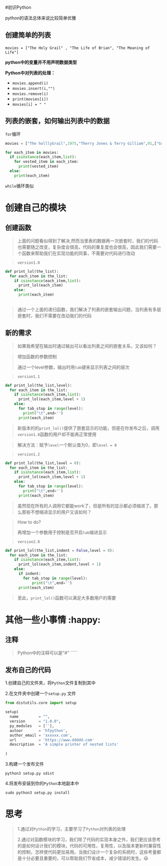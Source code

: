 #初识Python

python的语法总体来说比较简单优雅

## 创建简单的列表

​	`movies = ["The Holy Grail" , "The Life of Brian", "The Meaning of Life"]`

**python中的变量并不用声明数据类型**

**Python中对列表的处理：**

* `movies.append(i)`
* `movies.insert(i,"")`
* `movies.remove(i)`
* `print(movies[i])`
* `movies[i] = " "`

## 列表的嵌套，如何输出列表中的数据

`for`循环

```python
movies = ["The holllyGrail",1975,"Therry Jones & Terry Gilliam",91,["Graham Chapman",["Michael Palin","John Cleese","Tery Graillam"]]]

```

```python
for each_item in movies:
  if isinstance(each_item,list):
    for vested_item in each_item:
      print(vested_item)
  else:
    print(each_item)
```

 `while`循环类似

# 创建自己的模块

## 创建函数

> 上面的问题看似得到了解决,然而当里表的数据再一次嵌套时，我们的代码也需要随之改变，复杂度会很高，代码的重复度也会很高，因此我们需要一个函数来帮助我们在实现功能的同事，不需要对代码进行改动

> `version1.0`

``````python
def print_lol(the_list):
  for each_item in the_list:
    if isinstance(each_item,list):
      print_lol(each_item)
    else:
      print(each_item)
      
``````

> 通过一个上面的递归函数，我们解决了列表的嵌套输出问题，当列表有多层嵌套时，我们不需要在改动我们的代码

## 新的需求

> 如果我希望在输出时通过输出可以看出列表之间的嵌套关系，又该如何？

> 增加函数的参数控制
>
> 通过一个level参数，输出时用`tab`键来显示列表之间的层次

> `version1.1`

```python
def print_lol(the_list,level):
  for each_item in the_list:
    if isinstance(each_item,list):
      print_lol(each_item,level + 1)
    else:
      for tab_stop in range(level):
        print("\t",end='')
      print(each_item)
```

> 新版本的的`print_lol()`提供了嵌套显示的功能，但是在你发布之后，调用`version1.0`函数的用户却不能再正常使用

> 解决方法：赋予`level`一个默认值为0，即`level = 0`

> `version1.2`

```python
def print_lol(the_list,level = 0):
  for each_item in the_list:
    if isinstance(each_item,list):
      print_lol(each_item,level + 1)
    else:
      for tab_stop in range(level):
        print("\t",end='')
      print(each_item)
```

>虽然现在所有的人调用它都能work了，但是所有的显示都必须缩进了。那么那些不想缩进显示的用户又该如何？

> How to do?
>
> 再增加一个参数用于控制是否开启`tab`缩进显示

> `version2.0`

```python
def print_lol(the_list,indent = False,level = 0):
  for each_item in the_list:
    if isinstance(each_item,list):
      print_lol(each_item,indent,level + 1)
    else:
      if indent:
      	for tab_stop in range(level):
        	print("\t",end='')
      print(each_item)
```

> 至此，`print_lol()`函数可以满足大多数用户的需要

# 其他一些小事情 :happy:

## 注释

> Python中的注释可以是"#" `````

## 发布自己的代码

1.创建自己的文件夹，将`Python`文件复制到其中

2.在文件夹中创建一个`setup.py` 文件



```python
from distutils.core import setup

setup(
  name         = "",
  version      = "1.0.0",
  py_modules   = [''],
  autoor       = 'hfpython',
  author_email = 'xxxxxx.com',
  url          = 'https://www.ddddd.com'
  description  = 'A simple printer of nested lists' 
  
)
```

3.构建一个发布文件

`python3 setup.py sdist`

4.将发布安装到你的`Python`本地副本中

`sudo python3 setup.py install`

# 思考

> 1.通过对`Python`的学习，主要学习了`Python`对列表的处理
>
> 2.通过对函数模块的学习，我们除了代码的实现本身之外，我们更应该思考的是如何设计我们的模块，代码的可用性，复用性，以及版本更新时兼容性的控制，怎样使代码更加易用。当我们设计一个复杂的系统时，这些考量都是十分必要且重要的，可以帮助我们节省成本，减少错误的发生。:smiley:





